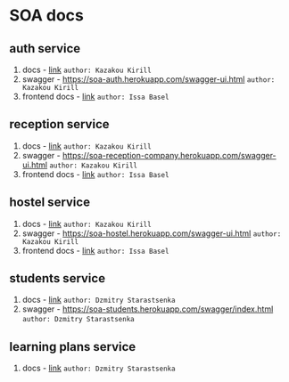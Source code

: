 # SOA docs

## auth service 

1) docs - [link](auth-docs.md) `author: Kazakou Kirill`
2) swagger - https://soa-auth.herokuapp.com/swagger-ui.html `author: Kazakou Kirill`
3) frontend docs - [link](frontend/auth.md) `author: Issa Basel`

## reception service
1) docs - [link](reception-docs.md) `author: Kazakou Kirill`
2) swagger - https://soa-reception-company.herokuapp.com/swagger-ui.html `author: Kazakou Kirill`
3) frontend docs - [link](frontend/reception.md) `author: Issa Basel`

## hostel service
1) docs - [link](hostel-docs.md) `author: Kazakou Kirill`
2) swagger - https://soa-hostel.herokuapp.com/swagger-ui.html `author: Kazakou Kirill`
3) frontend docs - [link](frontend/hostel.md) `author: Issa Basel`

## students service
1) docs - [link](students-docs.md) `author: Dzmitry Starastsenka`
2) swagger - https://soa-students.herokuapp.com/swagger/index.html `author: Dzmitry Starastsenka`

## learning plans service
1) docs - [link](study-plans-docs.md) `author: Dzmitry Starastsenka`
